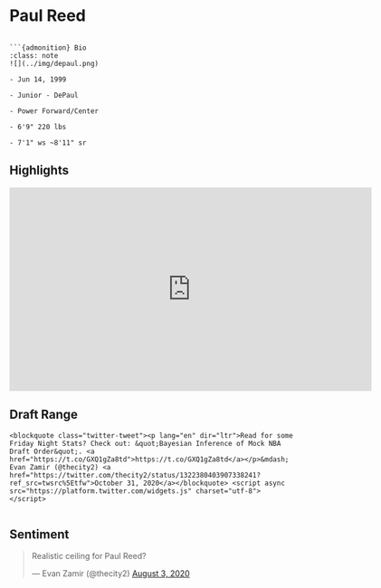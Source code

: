 Paul Reed
===
```{image} ../img/paul_reed.jpg
```

```{margin}
```{admonition} Bio
:class: note
![](../img/depaul.png)

- Jun 14, 1999

- Junior - DePaul

- Power Forward/Center

- 6'9" 220 lbs

- 7'1" ws ~8'11" sr
```

## Highlights
<iframe width="640" height="360" src="https://www.youtube.com/embed/4nl8OxiLCPA" frameborder="0" allow="accelerometer; autoplay; encrypted-media; gyroscope; picture-in-picture" allowfullscreen></iframe>

## Draft Range
```{margin}
<blockquote class="twitter-tweet"><p lang="en" dir="ltr">Read for some Friday Night Stats? Check out: &quot;Bayesian Inference of Mock NBA Draft Order&quot;. <a href="https://t.co/GXQ1gZa8td">https://t.co/GXQ1gZa8td</a></p>&mdash; Evan Zamir (@thecity2) <a href="https://twitter.com/thecity2/status/1322380403907338241?ref_src=twsrc%5Etfw">October 31, 2020</a></blockquote> <script async src="https://platform.twitter.com/widgets.js" charset="utf-8"></script>
```

```{image} ../plrange/paul_reed.png
```

## Sentiment

<blockquote class="twitter-tweet"><p lang="en" dir="ltr">Realistic ceiling for Paul Reed?</p>&mdash; Evan Zamir (@thecity2) <a href="https://twitter.com/thecity2/status/1290303902240235522?ref_src=twsrc%5Etfw">August 3, 2020</a></blockquote> <script async src="https://platform.twitter.com/widgets.js" charset="utf-8"></script>